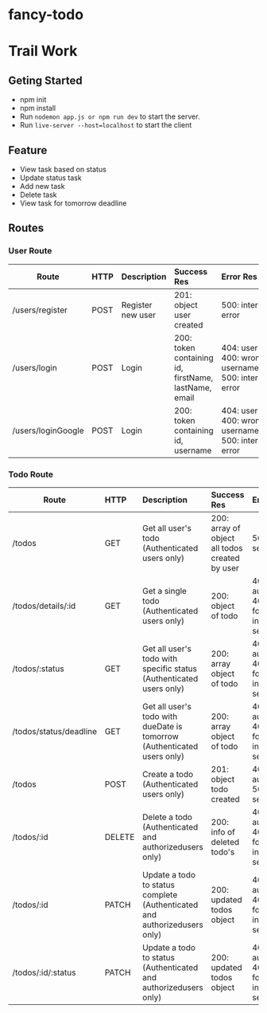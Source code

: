 # fancy-todo
# Trail Work

## Geting Started
- npm init
- npm install
- Run `nodemon app.js or npm run dev` to start the server.
- Run `live-server --host=localhost` to start the client

## Feature
- View task based on status
- Update status task
- Add new task
- Delete task
- View task for tomorrow deadline

## Routes
### User Route
| Route             | HTTP       | Description                              | Success Res        | Error Res  |
|-------------------|:-----------|:-----------------------------------------| :------------------| :----------|
| /users/register     | POST       | Register new user                        | 201: object user created | 500: internal server error
| /users/login        | POST       | Login                                    | 200: token containing id, firstName, lastName, email | 404: user not found, 400: wrong username/password, 500: internal server error
| /users/loginGoogle        | POST       | Login                                    | 200: token containing id, username | 404: user not found, 400: wrong username/password, 500: internal server error


### Todo Route
| Route             | HTTP       | Description                              | Success Res        | Error Res  |
|-------------------|:-----------|:-----------------------------------------| :------------------| :----------|
| /todos        | GET        | Get all user's todo (Authenticated users only)                      | 200: array of object all todos created by user | 500: internal server error
| /todos/details/:id    | GET        | Get a single todo (Authenticated users only)           | 200: object of todo | 403: not authorized, 404: todo not found, 500: internal server error
| /todos/:status    | GET        | Get all user's todo with specific status (Authenticated users only)           | 200: array object of todo | 403: not authorized, 404: todo not found, 500: internal server error
| /todos/status/deadline    | GET        | Get all user's todo with dueDate is tomorrow (Authenticated users only)           | 200: array object of todo | 403: not authorized, 404: todo not found, 500: internal server error
| /todos        | POST       | Create a todo (Authenticated users only) | 201: object todo created | 403: not authenticated, 500: internal server error
| /todos/:id    | DELETE     | Delete a todo (Authenticated and authorizedusers only)               | 200: info of deleted todo's |403: not authorized, 404: todo not found, 500: internal server error
| /todos/:id    | PATCH        | Update a todo to status complete (Authenticated and authorizedusers only) | 200: updated todos object | 403: not authorized, 404: todo not found, 500: internal server error
| /todos/:id/:status    | PATCH      | Update a todo to status (Authenticated and authorizedusers only) | 200: updated todos object | 403: not authorized, 404: todo not found, 500: internal server error


